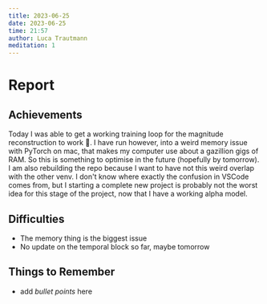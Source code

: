 ```yaml
---
title: 2023-06-25
date: 2023-06-25
time: 21:57
author: Luca Trautmann
meditation: 1
---
```


# Report
## Achievements
Today I was able to get a working training loop for the magnitude reconstruction to work 🎉. I have run however, into a weird memory issue with PyTorch on mac, that makes my computer use about a gazillion gigs of RAM. So this is something to optimise in the future (hopefully by tomorrow). I am also rebuilding the repo because I want to have not this weird overlap with the other venv. I don't know where exactly the confusion in VSCode comes from, but I starting a complete new project is probably not the worst idea for this stage of the project, now that I have a working alpha model.

## Difficulties
- The memory thing is the biggest issue
- No update on the temporal block so far, maybe tomorrow



## Things to Remember
- add _bullet points_ here